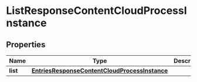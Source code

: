 
# ListResponseContentCloudProcessInstance

## Properties
Name | Type | Description | Notes
------------ | ------------- | ------------- | -------------
**list** | [**EntriesResponseContentCloudProcessInstance**](EntriesResponseContentCloudProcessInstance.md) |  |  [optional]



